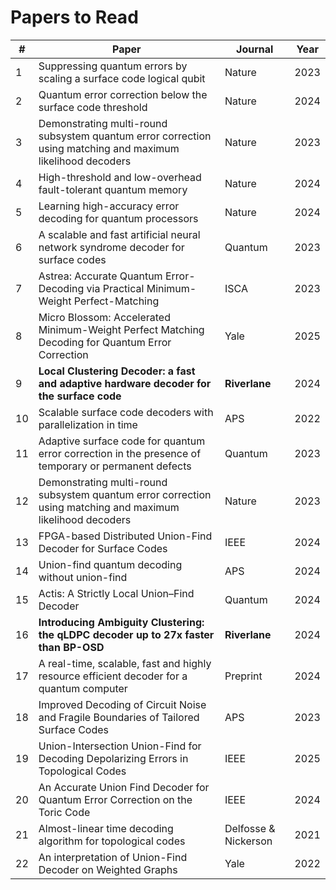 # Papers to Read

| #  | Paper                                                                                                           | Journal             | Year |
|----|-----------------------------------------------------------------------------------------------------------------|---------------------|------|
| 1  | Suppressing quantum errors by scaling a surface code logical qubit                                             | Nature              | 2023 |
| 2  | Quantum error correction below the surface code threshold                                                      | Nature              | 2024 |
| 3  | Demonstrating multi-round subsystem quantum error correction using matching and maximum likelihood decoders    | Nature              | 2023 |
| 4  | High-threshold and low-overhead fault-tolerant quantum memory                                                  | Nature              | 2024 |
| 5  | Learning high-accuracy error decoding for quantum processors                                                   | Nature              | 2024 |
| 6  | A scalable and fast artificial neural network syndrome decoder for surface codes                               | Quantum             | 2023 |
| 7  | Astrea: Accurate Quantum Error-Decoding via Practical Minimum-Weight Perfect-Matching                          | ISCA                | 2023 |
| 8  | Micro Blossom: Accelerated Minimum-Weight Perfect Matching Decoding for Quantum Error Correction               | Yale                | 2025 |
| 9  | **Local Clustering Decoder: a fast and adaptive hardware decoder for the surface code**                            | **Riverlane**           | 2024 |
| 10 | Scalable surface code decoders with parallelization in time                                                    | APS                 | 2022 |
| 11 | Adaptive surface code for quantum error correction in the presence of temporary or permanent defects           | Quantum             | 2023 |
| 12 | Demonstrating multi-round subsystem quantum error correction using matching and maximum likelihood decoders    | Nature              | 2023 |
| 13 | FPGA-based Distributed Union-Find Decoder for Surface Codes                                                    | IEEE                | 2024 |
| 14 | Union-find quantum decoding without union-find                                                                 | APS                 | 2024 |
| 15 | Actis: A Strictly Local Union–Find Decoder                                                                     | Quantum             | 2024 |
| 16 | **Introducing Ambiguity Clustering: the qLDPC decoder up to 27x faster than BP-OSD**                               | **Riverlane**           | 2024 |
| 17 | A real-time, scalable, fast and highly resource efficient decoder for a quantum computer                       | Preprint            | 2024 |
| 18 | Improved Decoding of Circuit Noise and Fragile Boundaries of Tailored Surface Codes                            | APS                 | 2023 |
| 19 | Union-Intersection Union-Find for Decoding Depolarizing Errors in Topological Codes                            | IEEE                | 2025 |
| 20 | An Accurate Union Find Decoder for Quantum Error Correction on the Toric Code                                  | IEEE                | 2024 |
| 21 | Almost-linear time decoding algorithm for topological codes                                                    | Delfosse & Nickerson| 2021 |
| 22 | An interpretation of Union-Find Decoder on Weighted Graphs                                                     | Yale                | 2022 |

